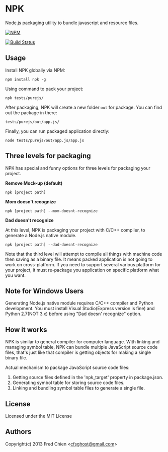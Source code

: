 NPK
===

Node.js packaging utility to bundle javascript and resource files.

[![NPM](https://nodei.co/npm/npk.png)](https://nodei.co/npm/npk/)

[![Build Status](http://img.shields.io/travis/cfsghost/npk.svg?style=flat)](https://travis-ci.org/cfsghost/npk)

Usage
-

Install NPK globally via NPM:
```
npm install npk -g
```

Using command to pack your project:
```
npk tests/purejs/
```

After packaging, NPK will create a new folder `out` for package. You can find out the package in there:
```
tests/purejs/out/app.js/
```

Finally, you can run packaged application directly:
```
node tests/purejs/out/app.js/app.js
```

Three levels for packaging
-

NPK has special and funny options for three levels for packaging your project.

__Remove Mock-up (default)__
```
npk [project path]
```

__Mom doesn't recognize__
```
npk [project path] --mom-doesnt-recognize
```
__Dad doesn't recognize__

At this level, NPK is packaging your project with C/C++ compiler, to generate a Node.js native module.
```
npk [project path] --dad-doesnt-recognize
```

Note that the third level will attempt to compile all things with machine code then saving as a binary file. It means packed application is not going to work on cross-platform. If you need to support several various platform for your project, it must re-package you application on specific platform what you want.

Note for Windows Users
-

Generating Node.js native module requires C/C++ compiler and Python development. You must install Visual Studio(Express version is fine) and Python 2.7(NOT 3.x) before using "Dad doesn' recognize" option.

How it works
-

NPK is similar to general compiler for computer language. With linking and managing symbol table, NPK can bundle multiple JavaScript source code files, that's just like that compiler is getting objects for making a single binary file.

Actual mechanism to package JavaScript source code files:

1. Getting source files defined in the 'npk_target' property in package.json.
2. Generating symbol table for storing source code files.
3. Linking and bundling symbol table files to generate a single file.

License
-
Licensed under the MIT License

Authors
-
Copyright(c) 2013 Fred Chien <<cfsghost@gmail.com>>
